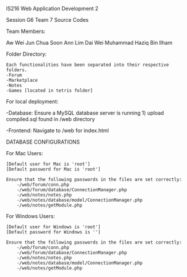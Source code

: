 IS216 Web Application Development 2 

Session G6 Team 7 Source Codes

Team Members:

Aw Wei Jun
Chua Soon Ann
Lim Dai Wei
Muhammad Haziq Bin Ilham




Folder Directory:

    Each functionalities have been separated into their respective folders.
    -Forum
    -Marketplace
    -Notes
    -Games [located in tetris folder]

  

For local deployment:

-Database: 
    Ensure a MySQL database server is running
    1) upload compiled.sql found in /web directory

-Frontend:
    Navigate to /web for index.html






DATABASE CONFIGURATIONS

For Mac Users:

    [Default user for Mac is 'root']
    [Default password for Mac is 'root']

    Ensure that the following passwords in the files are set correctly:
        -/web/forum/conn.php
        -/web/forum/database/ConnectionManager.php 
        -/web/notes/notes.php
        -/web/notes/database/model/ConnectionManager.php
        -/web/notes/getModule.php  


For Windows Users:

    [Default user for Windows is 'root']
    [Default password for Windows is '']

    Ensure that the following passwords in the files are set correctly:
        -/web/forum/conn.php
        -/web/forum/database/ConnectionManager.php 
        -/web/notes/notes.php
        -/web/notes/database/model/ConnectionManager.php
        -/web/notes/getModule.php  

